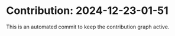 # Contribution: 2024-12-23-01-51
This is an automated commit to keep the contribution graph active.
